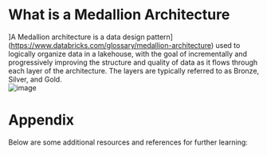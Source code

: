 # What is a Medallion Architecture
]A Medallion architecture is a data design pattern](https://www.databricks.com/glossary/medallion-architecture) used to logically organize data in a lakehouse, with the goal of incrementally and progressively improving the structure and quality of data as it flows through each layer of the architecture. The layers are typically referred to as Bronze, Silver, and Gold. <br/>
![image](https://github.com/user-attachments/assets/dfd7e8e5-edac-4321-80e3-f0de5652f666) <br/>

# Appendix
Below are some additional resources and references for further learning: <br/>
